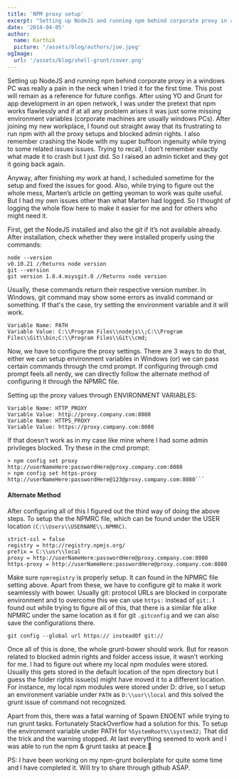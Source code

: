 ```yaml
---
title: 'NPM proxy setup'
excerpt: "Setting up NodeJS and running npm behind corporate proxy in a windows PC was really a pain in the neck when I tried it for the first time. This post will remain as a reference for future configs."
date: '2014-04-05'
author:
  name: Karthik
  picture: '/assets/blog/authors/joe.jpeg'
ogImage:
  url: '/assets/blog/shell-grunt/cover.png'
---
```


Setting up NodeJS and running npm behind corporate proxy in a windows PC was really a pain in the neck when I tried it for the first time. This post will remain as a reference for future configs. After using YO and Grunt for app development in an open network, I was under the pretext that npm works flawlessly and if at all any problem arises it was just some missing environment variables (corporate machines are usually windows PCs). After joining my new workplace, I found out straight away that its frustrating to run npm with all the proxy setups and blocked admin rights. I also remember crashing the Node with my super buffoon ingenuity while trying to some related issues issues. Trying to recall, I don’t remember exactly what made it to crash but I just did. So I raised an admin ticket and they got it going back again.

Anyway, after finishing my work at hand, I scheduled sometime for the setup and fixed the issues for good. Also, while trying to figure out the whole mess, Marten’s article on getting yeoman to work was quite useful. But I had my own issues other than what Marten had logged. So I thought of logging the whole flow here to make it easier for me and for others who might need it.

First, get the NodeJS installed and also the git if it’s not available already. After installation, check whether they were installed properly using the commands:

```
node --version
v0.10.21 //Returns node version
git --version
git version 1.8.4.msysgit.0 //Returns node version
```
Usually, these commands return their respective version number. In Windows, git command may show some errors as invalid command or something. If that's the case, try setting the environment variable and it will work.

```
Variable Name: PATH
Variable Value: C:\\Program Files\\nodejs\\;C:\\Program Files\\Git\\bin;C:\\Program Files\\Git\\cmd;
```

Now, we have to configure the proxy settings. There are 3 ways to do that, either we can setup environment variables in Windows (or) we can pass certain commands through the cmd prompt. If configuring through cmd prompt feels all nerdy, we can directly follow the alternate method of configuring it through the NPMRC file.

Setting up the proxy values through ENVIRONMENT VARIABLES:
```
Variable Name: HTTP_PROXY
Variable Value: http://proxy.company.com:8080
Variable Name: HTTPS_PROXY
Variable Value: https://proxy.company.com:8080
```
If that doesn't work as in my case like mine where I had some admin privileges blocked. Try these in the cmd prompt:

```
> npm config set proxy http://userNameHere:passwordHere@proxy.company.com:8080
> npm config set https-proxy http://userNameHere:passwordHere@123@proxy.company.com:8080```
```

#### Alternate Method
After configuring all of this I figured out the third way of doing the above steps. To setup the the NPMRC file, which can be found under the USER location `(C:\\Users\\USERNAME\\.NPMRC)`.

```
strict-ssl = false
registry = http://registry.npmjs.org/
prefix = C:\\usr\\local
proxy = http://userNameHere:passwordHere@proxy.company.com:8080
https-proxy = http://userNameHere:passwordHere@proxy.company.com:8080
```

Make sure `npmregistry` is properly setup. It can found in the NPMRC file setting above. Apart from these, we have to configure git to make it work seamlessly with bower. Usually git: protocol URLs are blocked in corporate environment and to overcome this we can use `https:` instead of `git:`. I found out while trying to figure all of this, that there is a similar file alike NPMRC under the same location as it for git `.gitconfig` and we can also save the configurations there.

`git config --global url https:// insteadOf git://`

Once all of this is done, the whole grunt-bower should work. But for reason related to blocked admin rights and folder access issue, it wasn’t working for me. I had to figure out where my local npm modules were stored. Usually this gets stored in the default location of the npm directory but I guess the folder rights issue(s) might have moved it to a different location. For instance, my local npm modules were stored under D: drive, so I setup an environment variable under `PATH` as `D:\\usr\\local` and this solved the grunt issue of command not recognized.

Apart from this, there was a fatal warning of Spawn ENOENT while trying to run grunt tasks. Fortunately StackOverflow had a solution for this. To setup the environment variable under PATH for `%SystemRoot%\\system32;` That did the trick and the warning stopped. At last everything seemed to work and I was able to run the npm & grunt tasks at peace.🙂

PS: I have been working on my npm-grunt boilerplate for quite some time and I have completed it. Will try to share through github ASAP.

